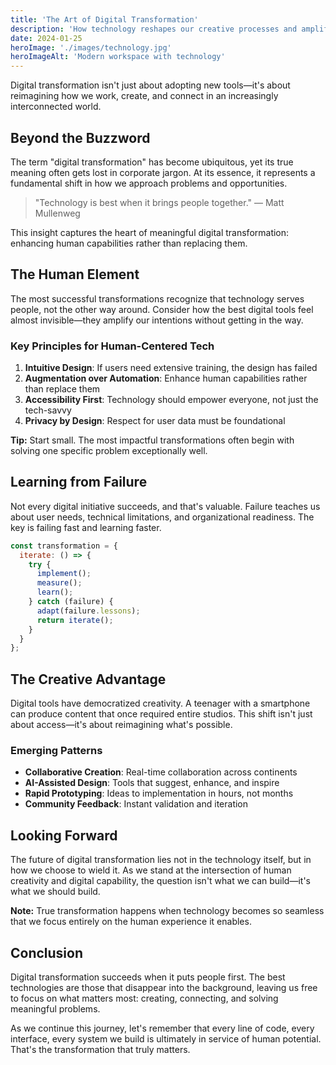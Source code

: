 ```yaml
---
title: 'The Art of Digital Transformation'
description: 'How technology reshapes our creative processes and amplifies human potential.'
date: 2024-01-25
heroImage: './images/technology.jpg'
heroImageAlt: 'Modern workspace with technology'
---
```


Digital transformation isn't just about adopting new tools—it's about reimagining how we work, create, and connect in an increasingly interconnected world.

## Beyond the Buzzword

The term "digital transformation" has become ubiquitous, yet its true meaning often gets lost in corporate jargon. At its essence, it represents a fundamental shift in how we approach problems and opportunities.

> "Technology is best when it brings people together."
> — Matt Mullenweg

This insight captures the heart of meaningful digital transformation: enhancing human capabilities rather than replacing them.

## The Human Element

The most successful transformations recognize that technology serves people, not the other way around. Consider how the best digital tools feel almost invisible—they amplify our intentions without getting in the way.

### Key Principles for Human-Centered Tech

1. **Intuitive Design**: If users need extensive training, the design has failed
2. **Augmentation over Automation**: Enhance human capabilities rather than replace them
3. **Accessibility First**: Technology should empower everyone, not just the tech-savvy
4. **Privacy by Design**: Respect for user data must be foundational

<div class="admonition admonition-tip">
<strong>Tip:</strong> Start small. The most impactful transformations often begin with solving one specific problem exceptionally well.
</div>

## Learning from Failure

Not every digital initiative succeeds, and that's valuable. Failure teaches us about user needs, technical limitations, and organizational readiness. The key is failing fast and learning faster.

```javascript
const transformation = {
  iterate: () => {
    try {
      implement();
      measure();
      learn();
    } catch (failure) {
      adapt(failure.lessons);
      return iterate();
    }
  }
};
```

## The Creative Advantage

Digital tools have democratized creativity. A teenager with a smartphone can produce content that once required entire studios. This shift isn't just about access—it's about reimagining what's possible.

### Emerging Patterns

- **Collaborative Creation**: Real-time collaboration across continents
- **AI-Assisted Design**: Tools that suggest, enhance, and inspire
- **Rapid Prototyping**: Ideas to implementation in hours, not months
- **Community Feedback**: Instant validation and iteration

## Looking Forward

The future of digital transformation lies not in the technology itself, but in how we choose to wield it. As we stand at the intersection of human creativity and digital capability, the question isn't what we can build—it's what we should build.

<div class="admonition admonition-note">
<strong>Note:</strong> True transformation happens when technology becomes so seamless that we focus entirely on the human experience it enables.
</div>

## Conclusion

Digital transformation succeeds when it puts people first. The best technologies are those that disappear into the background, leaving us free to focus on what matters most: creating, connecting, and solving meaningful problems.

As we continue this journey, let's remember that every line of code, every interface, every system we build is ultimately in service of human potential. That's the transformation that truly matters.